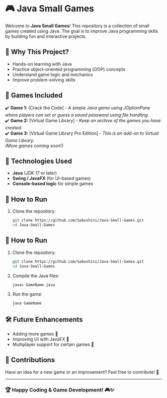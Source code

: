   

# 🎮 Java Small Games  

Welcome to **Java Small Games**! This repository is a collection of small games created using Java. The goal is to improve Java programming skills by building fun and interactive projects.  

## 🚀 Why This Project?  
- Hands-on learning with Java  
- Practice object-oriented programming (OOP) concepts  
- Understand game logic and mechanics  
- Improve problem-solving skills  

## 🎲 Games Included  
✔️ **Game 1:** [Crack the Code] - *A simple Java game using JOptionPane where players can set or guess a saved password using file handling.*  
✔️ **Game 2:** [Virtual Game Library] - *Keep an archive of the games you have created.*  
✔️ **Game 3:** [Virtual Game Library Pro Edition] - *This is an add-on to Virtual Game Library.*  
_(More games coming soon!)_  

## 🔧 Technologies Used  
- **Java** (JDK 17 or later)  
- **Swing / JavaFX** (for UI-based games)  
- **Console-based logic** for simple games  

## 📌 How to Run  
1. Clone the repository:  
   ```bash
   git clone https://github.com/Sabeshini/Java-Small-Games.git
   cd Java-Small-Games

## 📌 How to Run  
1. Clone the repository:  
   ```bash
   git clone https://github.com/Sabeshini/Java-Small-Games.git
   cd Java-Small-Games
   ```
2. Compile the Java files:  
   ```bash
   javac GameName.java
   ```
3. Run the game:  
   ```bash
   java GameName
   ```

## 🛠 Future Enhancements  
- Adding more games 🎯  
- Improving UI with JavaFX 🎨  
- Multiplayer support for certain games 👥  

## 📢 Contributions  
Have an idea for a new game or an improvement? Feel free to contribute! 🚀  

---

### 🏆 Happy Coding & Game Development! 🎮✨  

